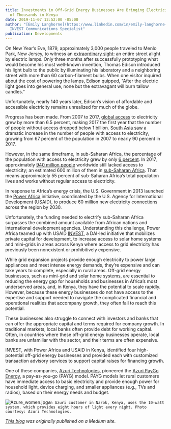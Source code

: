 ```yaml
---
title: Investments in Off-Grid Energy Businesses Are Bringing Electricity to Hundreds
  of Thousands in Kenya
date: 2019-11-07 12:52:00 -05:00
author: "[Emily Langhorne](https://www.linkedin.com/in/emily-langhorne-6307b956/),
  INVEST Communications Specialist"
publication: Developments
---
```


On New Year’s Eve, 1879, approximately 3,000 people traveled to Menlo Park, New Jersey, to witness an [extraordinary sight](https://www.history.com/news/when-edison-turned-night-into-day): an entire street alight by electric lamps. Only three months after successfully prototyping what would become his most well-known invention, Thomas Edison introduced his light bulb to the public by illuminating his laboratory and a neighboring street with more than 60 carbon-filament bulbs. When one visitor inquired about the cost of powering the lamps, Edison quipped, “After the electric light goes into general use, none but the extravagant will burn tallow candles.”

Unfortunately, nearly 140 years later, Edison’s vision of affordable and accessible electricity remains unrealized for much of the globe.

Progress has been made. From 2007 to 2017, [global access](https://data.worldbank.org/indicator/eg.elc.accs.zs?end=2017&start=2007) to electricity grew by more than 6.5 percent, making 2017 the first year that the number of people without access dropped below 1 billion. [South Asia saw](https://data.worldbank.org/indicator/EG.ELC.ACCS.ZS?end=2017&locations=8S&start=2007) a dramatic increase in the number of people with access to electricity, growing from 67 percent of the population in 2007 to nearly 90 percent in 2017.

However, in the same timeframe, in sub-Saharan Africa, the percentage of the population with access to electricity grew by only [6 percent](https://data.worldbank.org/indicator/EG.ELC.ACCS.ZS?end=2017&locations=ZG&start=2007). In 2017, approximately [940 million people](https://data.worldbank.org/indicator/eg.elc.accs.zs) worldwide still lacked access to electricity; an estimated 600 million of them in [sub-Saharan Africa](https://data.worldbank.org/indicator/EG.ELC.ACCS.ZS?locations=ZG). That means approximately 55 percent of sub-Saharan Africa’s total population lives and works without regular access to electricity.

In response to Africa’s energy crisis, the U.S. Government in 2013 launched the [Power Africa](https://www.usaid.gov/powerafrica) initiative, coordinated by the U.S. Agency for International Development (USAID), to produce 60 million new electricity connections across the region by 2030.

Unfortunately, the funding needed to electrify sub-Saharan Africa surpasses the combined amount available from African nations and international development agencies. Understanding this challenge, Power Africa teamed up with USAID [INVEST](https://www.usaid.gov/INVEST), a DAI-led initiative that mobilizes private capital for development, to increase access to solar home systems and mini-grids in areas across Kenya where access to grid electricity has previously been nonexistent or prohibitively expensive.

While grid expansion projects provide enough electricity to power large appliances and meet intense energy demands, they’re expensive and can take years to complete, especially in rural areas. Off-grid energy businesses, such as mini-grid and solar home systems, are essential to reducing the energy gap for households and businesses in Africa’s most underserved areas, and, in Kenya, they have the potential to scale rapidly. However, because these energy businesses do not have access to the expertise and support needed to navigate the complicated financial and operational realities that accompany growth, they often fail to reach this potential.

These businesses also struggle to connect with investors and banks that can offer the appropriate capital and terms required for company growth. In traditional markets, local banks often provide debt for working capital. Often, in countries where these off-grid energy businesses operate, local banks are unfamiliar with the sector, and their terms are often expensive.

INVEST, with Power Africa and USAID in Kenya, identified four high-potential off-grid energy businesses and provided each with customized transaction advisory services to support capital raises for financing growth.

One of these companies, [Azuri Technologies](https://www.azuri-technologies.com/), pioneered the [Azuri PayGo Energy](https://unfccc.int/climate-action/momentum-for-change/financing-for-climate-friendly/azuri-paygo-energy), a pay-as-you-go (PAYG) model. PAYG models let rural customers have immediate access to basic electricity and provide enough power for household light, device charging, and smaller appliances (e.g., TVs and radios), based on their energy needs and budget.

![Azure_women.jpg](/uploads/Azure_women.jpg)`An Azuri customer in Narok, Kenya, uses the 10-watt system, which provides eight hours of light every night. Photo courtesy: Azuri Technologies.`

*[This blog](https://medium.com/@emily_langhorne/investments-in-off-grid-energy-businesses-expand-electricity-to-hundreds-of-thousands-in-kenya-b507c553a38a) was originally published on a Medium site.*